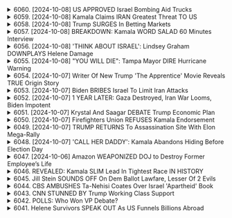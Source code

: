<details>
<summary>6060. [2024-10-08] US APPROVED Israel Bombing Aid Trucks</summary><br>

<a href="https://www.youtube.com/watch?v=E9I4YFxZIRg" target="_blank">
    <img src="https://img.youtube.com/vi/E9I4YFxZIRg/maxresdefault.jpg" 
        alt="[Youtube]" width="200">
</a>

# US APPROVED Israel Bombing Aid Trucks

## 對話重點整理：關於加薩衝突、美國外交政策及相關議題

以下為對話的要點整理，以小節劃分並以條列式呈現，盡量保持客觀及準確：

**一、關於加薩衝突的人道援助及衝突責任：**

*   **人道援助受阻：** 對方批評了以色列對人道援助車隊的阻礙，以及糧食援助的限制。
*   **民用傷亡：** 對方質疑美國對以色列民用傷亡的容忍度。例如，比較2002年以色列殺害哈馬斯領導人及其導致的8名平民傷亡，與現在針對真主黨領導人襲擊導致的2-300名平民傷亡，而美國政府在此問題上的態度明顯不同。
*   **責任歸咎：** 對方批評以色列在衝突地區對平民的考量不足，且認為美國政府沒有採取足夠的立場來追究以色列的責任。
*   **美國的雙重標準：** 對方指出美國在不同衝突中的標準不一致，暗示美國對以色列採取了更寬容的態度。

**二、美國的外交政策與官僚體系：**

*   **布林肯的角色：** 對方認為布林肯對美國的外交政策影響巨大，甚至超越了拜登總統的直接指令。
*   **拜登政府對以色列的態度：** 對方認為拜登總統在對以色列的期望上有所放寬，而布林肯則負責處理實際的執行。
*   **對烏克蘭的政策：** 對方批評美國在對烏克蘭的政策上同樣存在雙重標準，並指控美國為了支持烏克蘭而放寬了對以色列的要求。
*   **官僚體系的影響：** 對方認為美國的官僚體系複雜而低效，導致政策制定出現問題。

**三、關於人道援助及衝突的戰略考量：**

*   **「極端飢餓」vs. 人道援助：** 對方認為美國官員可能以避免出現「極端飢餓」作為理由來 оправдаться 人道援助受阻的狀況。
*   **人道援助的戰略意義：** 對方認為對加薩人道援助的限制是戰略決策的結果，而非簡單的行政疏失。
*   **以色列的策略：** 對方質疑以色列策略的合理性，表示即使有大量援助，仍未阻止衝突的惡化。

**四、美國政府的政策變化與立場：**

*   **對比歷史事件：** 對方將目前的衝突與過去的事件（如2002年的襲擊事件）進行對比，以此強調美國在不同時間和情況下的政策變化。
*   **媒體的立場：** 對方提到，一些媒體人士（如阿里·弗里亞）立場轉變巨大，批評了他們對以色列的過度支持。

總結來說，這次對話的核心是質疑美國的以色列政策，並指出這項政策存在雙重標準和缺乏透明度。對話中還批評美国外交官僚體系，並指出其對實際政策產生了負面影響。
</details>

<details>
<summary>6059. [2024-10-08] Kamala Claims IRAN Greatest Threat TO US</summary><br>

<a href="https://www.youtube.com/watch?v=wT2fnkFZXTU" target="_blank">
    <img src="https://img.youtube.com/vi/wT2fnkFZXTU/maxresdefault.jpg" 
        alt="[Youtube]" width="200">
</a>

# Kamala Claims IRAN Greatest Threat TO US

## カムラのインタビューに関する文獻要約

本資料は、テレビインタビューにおける米国大統領候補のカマラ・ハリス氏の発言に対する解説と批判をまとめた文章である。主に、ハリス氏が「米国の最大の敵国はどこか」という質問に対して示した答えの妥当性、及びそこから読み取れる彼女の世界認識について論じている。

### 1. 主な論点と主張

*   **ハリスの回答への批判**: ハリス氏の「イランが最大の敵国である」という答えは、専門家の間であまり支持されておらず、流動的な状況を考慮していないと指摘される。
*   **米国自身の分裂と無謀さ**：真の脅威は外部の敵国ではなく、米国自身の内部分裂、軍事的冒険主義、そして制裁政策であるという主張を展開。
*   **中国とロシアの優先順位**: イランよりも中国やロシアの方が、米国にとってより現実的かつ重大な脅威であると主張。特に、中国は米国にとって唯一、存在的な脅威となる可能性を秘めていると強調。
*   **イランによる報復の可能性**: イランがイスラエルによる自国の核施設への攻撃を試みる場合、イスラエルはイランの石油施設を攻撃し、イランは中東の他の油田を攻撃するに至る可能性を示唆。この連鎖反応が、本格的な紛争へと発展する危険性を指摘。

### 2. 議論の展開

*   **イデオロギー的枠組みにおけるイラン:** ハリス氏がイランを敵国として捉えているのは、イデオロギーに起因すると見なされている。
*   **核兵器の抑止力:** ロシアや中国との対峙において、核兵器がエスカレーションを抑制する役割を担っている。イランが核兵器を保有していない現状は、潜在的な紛争リスクを高めていると指摘。
*   **制裁政策の逆効果**：制制裁は、最終的に他の国々にドルの使用を止めさせる可能性がある。米国自身の政策が、自国に不利に働く可能性があると警告。
*   **米国の自爆的な行動:** イラク侵攻は、イラクよりも米国自身に大きな損害を与えた。米国の行動によって、自らが災厄を招く可能性も指摘する。

### 3. 主な結論

本資料は、ハリス氏の「イランが最大の敵国である」という発言を批判的に検証し、より複合的で現実的な視点から、米国の脅威評価、外交戦略、自己認識の重要性を訴えている。真の脅威は外部ではなく、内にあるという主張は、米国が自身の政策を見直し、より慎重な外交を展開する必要性を示唆している。
</details>

<details>
<summary>6058. [2024-10-08] Trump SURGES In Betting Markets</summary><br>

<a href="https://www.youtube.com/watch?v=xOx75DOoROA" target="_blank">
    <img src="https://img.youtube.com/vi/xOx75DOoROA/maxresdefault.jpg" 
        alt="[Youtube]" width="200">
</a>

# Trump SURGES In Betting Markets

## 節錄重點整理 - 政治評論影片

以下是影片重點摘要，以小節歸納及條列式呈現：

**I. 州際選舉情勢及影響因素**

* **佛羅里達與北卡羅來納州:** 兩州正面臨重大颶風威脅，可能影響投票情況。
* **選民結構變化:** 傳統上，共和黨是上流中產階級的代表，但現在他們更受到勞工階級的歡迎。這代表著選民動員策略需要進行調整。
* **移動選民群體:**  勞工階級選民相對較容易受到突發狀況的影響，投票意願也較不穩定，使得選舉預測更困難。
* **兩州選舉干擾因素:** 地圖紅劃（redistricting）及投票身分證的要求等選制措施，有可能影響選民的投票意願與方便性。

**II.  颶風應變及政治層面考量**

* **選民反應預期:**  選民們對於颶風應變的政府態度普遍感到憤怒，可能會影響投票意向。
* **聯邦政府協助受災地區可能面臨的政治阻力：** 美國眾議院對於提供聯邦援助可能存在政治阻力（尤其針對拜登和哈里斯政府），因為援助可能有助於提升對手陣營的聲譽。
* **國會領袖的角色:** 強烈的領袖能力是關鍵，能夠在危機時刻團結國家。
* **對州一級政府的考量 :** 各州政府在協助選民投票方面可能需要投入資源。 北卡羅來納州在選舉操控方面有慣性，而佛羅里達州也常有狀況。

**III.  選舉策略與政府責任**

* **政府應協助選民投票：** 政府有責任確保所有人都能順利行使投票權。
* **政治動機可能干擾救災：** 政治因素可能影響救災工作，這是一個潛在的危險。
* **聯邦眾議院政治阻撓因素：**  美國眾議院需要過半數票才可以通過法案。
* **選民對於應對危機的政府的反應具有決定性：**  選民對於政府應對危機的態度將會直接影響選舉結果。

**IV.  節目贊助及連結**

* **訂購節目頻道：** 鼓勵觀眾訂購和支持其內容的頻道。
* **網站連結：**  提供breakingpoints.tocom網址用以獲得完整節目內容及支持獨立媒體的未來。
</details>

<details>
<summary>6057. [2024-10-08] BREAKDOWN: Kamala WORD SALAD 60 Minutes Interview</summary><br>

<a href="https://www.youtube.com/watch?v=XO1bRgjui-g" target="_blank">
    <img src="https://img.youtube.com/vi/XO1bRgjui-g/maxresdefault.jpg" 
        alt="[Youtube]" width="200">
</a>

# BREAKDOWN: Kamala WORD SALAD 60 Minutes Interview

## 節目討論重點整理：移民政策與美國政治立場

本段文字彙集了一場關於移民政策、美國政治立場變遷及勞動力市場的討論內容。以下詳細整理重要觀點：

**一、民主黨移民立場的轉變**

*   **歷史軌跡：** 民主黨過去的政策立場較為溫和，但在奧巴馬政府時期實施了邊境管控措施（如在邊境拘留移民），並在拜登政府時期，由於邊境非法移民激增，其政策立場向右傾斜。
*   **旗幟的變化：** 民主黨最初廣泛宣傳“歡迎移民”、 “我們是移民之家” 的口號。 但隨著邊境問題的升高，這種立場發生轉變。
*   **公眾支持下降：** 民主黨的選民對移民的支持率明顯下降，目前僅剩 20% 左右。

**二、移民問題的根本原因與解決方案**

*   **勞動力市場需求：** 美國存在勞動力短缺問題，特別是在重建領域，需要大量勞動力。
*   **外籍勞工計劃的重要性：** 呼籲重啟或改善外籍勞工計劃，以滿足勞動力市場需求。該計劃應注重保障勞工權益，提供公平的待遇和工作條件，允許勞工來往。
*   **合法途徑的缺失：** 許多移民希望來到美國工作幾個月以支持家庭，然後返回家鄉。缺乏一個有效的合法管道，導致非法移民數量增加。
*   **低工資問題：** 低工資是吸引外籍勞工的重要因素。

**三、政策建議及爭議**

*   **外籍勞工機制：** 呼籲建立一個完善的外籍勞工機制，以填補勞動力缺口，同時保障勞工權益。
*   **築牆與非法移民：** 強調築牆會促使非法移民攜家人來美國定居，加劇問題。
*   **其他國家問題：** 討論對其他國家（如薩爾瓦多）經濟或社會問題（如幫派問題）不應干預。
*   **移民的影響：** 對移民是否能夠提升美國的生活水平和經濟發展提出討論。

**四、政治立場與選舉策略**

*   **立場的波動：** 批評某些政治家在溫和派、左派和右派之間不斷搖擺。
*   **選舉預測：** 節目預計在節目中會請來選舉預測家來分析選情。
</details>

<details>
<summary>6056. [2024-10-08] 'THINK ABOUT ISRAEL': Lindsey Graham DOWNPLAYS Helene Damage</summary><br>

<a href="https://www.youtube.com/watch?v=v6zn-_T1zTo" target="_blank">
    <img src="https://img.youtube.com/vi/v6zn-_T1zTo/maxresdefault.jpg" 
        alt="[Youtube]" width="200">
</a>

# 'THINK ABOUT ISRAEL': Lindsey Graham DOWNPLAYS Helene Damage

## 文章學術總結：美國天災與政治資源分配之批判性分析

**摘要：** 本文探討近期美國東南部遭受飓风海伦的重創，並將此作為切入點，批評美國政府在國內天災救助與國際政治介入間，資源分配失衡的現況。透過分析氣象災害造成的物質與經濟損害，論述政府忽視國內真實困境的疏失，以及過度關注海外戰爭與援助之現象。

### **一、颶風「海伦」造成的災情總覽**

*   **災害概況：** 文章詳述颶风「海伦」對东海岸，特にノースカロライナ州和フロリダ州坦帕灣地區的嚴重損害，包含大規模破壞的市鎮（亞什維爾），以及大量居民被迫疏散。
*   **經濟影響：** 飓风致使大量小型企業停業，旅遊業遭重創，加之房屋毀損，導致龐大經濟損失，影響了地方居民的生活和生計。
*   **災後復原進度緩慢：** 文章指出，即使在2年後，2018年襲擊的颶風「迈克尔」的災區仍留有明顯痕跡，顯示復原需要漫長時間，而居民的實際困境常被忽視。

### **二、政府資源分配之批判性分析**

*   **國內救助不足：** 文章強調政府忽視國內天災受災戶的困境，未能提供足夠及時的救助，導致灾后復原進度緩慢及居民生活困頓。
*   **國際援助優先：**  作者批評美國政府過度優先關注海外戰爭與援助（例如：烏克蘭戰爭與資金援助），與忽視國內災民的對比，突顯資源分配失衡之問題。
*   **政治動機：** 作者認為選舉年間，政府更傾向於將資源投入與政治利益相關的國際事務，而非真正關照國民疾苦。

### **三、氣象災害的長期影響與復原的挑戰**

*   **災後重建延遲：** 文章暗示，天災過後的重建工程耗時漫長，可能需要數年時間才能見效，而災民的實際困境往往被長期忽視。
*   **連鎖災情：**  文章預估，颶風「海伦」過後數週內尚有高潮威脅，可能造成更嚴重的災情。
*   **社會影響：**  作者担忧天災可能對當地居民的經濟、生活及心理狀態造成長期影響。

### **四、總結與政策建議**

*   **資源分配的重新檢視：**  作者呼籲政府重新檢視資源分配的優先順序，將更多資源投入到国内災害防救與灾后重建，而非过度關注海外事务。
*   **強化國內災害防救能力：** 作者暗示，政府應加强对自然災害的预防準備，並提升災害防救能力。
*   **落實災后重建：** 作者呼籲政府切實落實災后重建工作，協助灾民重返正常生活。
*   **呼籲政策變更：** 作者隱含呼籲選民重視政府的災害應對政策，並選出真正關心國民利益的政僚。
</details>

<details>
<summary>6055. [2024-10-08] "YOU WILL DIE": Tampa Mayor DIRE Hurricane Warning</summary><br>

<a href="https://www.youtube.com/watch?v=C7UB5fgoauQ" target="_blank">
    <img src="https://img.youtube.com/vi/C7UB5fgoauQ/maxresdefault.jpg" 
        alt="[Youtube]" width="200">
</a>

# "YOU WILL DIE": Tampa Mayor DIRE Hurricane Warning

好的，以下是以條列和客觀方式整理的文本重點：

**核心警告與風險**

*   **極高洪水風險：**坦帕灣沿海地區面臨高達 12 英尺的風暴潮，嚴重威脅基礎設施和生命安全。
*   **洪水避難區的危險：**在洪水避難區停留的居民有極高度的死亡風險，即使風暴減弱亦然。
*   **疏散難度：**低收入居民、老年人、傷殘人士面臨疏散方面的資金、交通和住宿方面的重大挑戰。
*   **心理障礙：** 離開家園對居民構成心理挑戰，因為家園是安全和庇護的象徵。
*   **醫院脆弱性：** 坦帕灣地區的醫院因地勢低下且位於海岸線上而面臨嚴重風險。

**政府應對和資源分配**

*   **緊急疏散命令：**當局正在努力發佈疏散命令並協助居民撤離。
*   **聯邦援助：**聯邦政府已承諾提供必要資源以應對災情。
*   **佛羅里達州長的角色：**州長在應對災情中扮演重要角色；有爭議暗示州長可能拒絕了副總統的電話。

**風暴預測和持續風險**

*   **風暴強度：**風暴預計以 4 級颶風登陸，即使減弱，仍可能造成重大破壞。
*   **長期影響：**災後重建可能需要大量資源和時間，並可能影響即將到來的選舉。
*   **持續風險：** 儘管風暴可能減弱，但高風暴潮的可能性仍然存在，需要持續關注。

**其他重點**

*   **疏散挑戰：** 包括汽油短缺、交通擁堵和酒店房間預訂困難等問題，使疏散過程變得複雜。
*   **心理健康考量：**離開家園可能會產生心理壓力，居民需要得到情緒支持。
*   **媒體報導：** 呼籲觀眾關注當地疏散命令，並在安全的情况下关注灾情进展。
*   **支持独立媒體：** 鼓勵觀眾支持獨立媒體的發展，以獲取更多資訊和觀點。

希望以上整理對您有所幫助。
</details>

<details>
<summary>6054. [2024-10-07] Writer Of New Trump 'The Apprentice' Movie Reveals TRUE Origin Story</summary><br>

<a href="https://www.youtube.com/watch?v=IvVVDLrRiOk" target="_blank">
    <img src="https://img.youtube.com/vi/IvVVDLrRiOk/maxresdefault.jpg" 
        alt="[Youtube]" width="200">
</a>

# Writer Of New Trump 'The Apprentice' Movie Reveals TRUE Origin Story

## 《The Apprentice》紀錄片訪談重點整理：

**一. 電影概述:**

*   《The Apprentice》紀錄片主要探討美國前總統唐納·川普的崛起，並聚焦於他的背景、性格和政治崛起歷程。
*   訪談主要來自於紀錄片導演和受訪者。

**二. 川普政治崛起與媒體影響：**

*   **早期媒體塑造:** 1970和80年代的大眾媒體（例如《紐約時報》）在塑造川普的“神話”中扮演了關鍵作用。早期報導強調他的外貌和魅力，例如將他比作當時演員羅伯特·雷德福。
*   **川普的媒體策略:** 川普早期善用媒體，利用主流媒體來推廣自己的品牌和商業活動。
*   **媒體環境的轉變:** 川普的崛起與美國媒體環境的變化密切相關，他利用小道消息和社交媒體來吸引特定受眾，並繞過主流媒體的篩選。

**三. 川普的性格與演說風格：**

*   **早期川普的魅力:** 川普最初在政治舞台上成功，部分源於他的幽默感和娛樂性。他能夠以一種輕快的方式來表達自己的觀點，吸引了大量選民。
*   **演說風格的轉變:** 隨著歲月的增長和媒體環境的變化，川普的演說風格變得更加憤怒和激進，幽默感和娛樂性逐漸消失。
*   **憤怒與溝通能力：** 紀錄片受訪者認為，川普日益增長的憤怒感可能會降低他的溝通能力，並可能對他在選舉中的表現產生不利影響。
*   **訊息傳達能力退化跡象:** 分析指出，川普的演說詞詞彙量正在減少，句子和邏輯連貫性降低，可能反映出年齡增長或其他因素導致的溝通障礙。

**四. 川普的政治策略演變：**

*   **早期風格：** 早期川普結合了娛樂和政治，以幽默和娛樂的方式吸引選民。
*   **轉變：** 紀錄片指出，隨著年齡和時間的推移，川普的政治風格變得更加直接、激進和憤怒，失去早期幽默及娛樂性。
*   **潛在影響：** 受訪者推測，如果川普在選舉中失利，溝通能力下降及風格轉變可能是其中一個原因。

**五. 電影發布訊息：**

*   《The Apprentice》將於金曜日在各影院正式上映。
*   導演鼓勵觀眾前往影院支持獨立媒體。
</details>

<details>
<summary>6053. [2024-10-07] Biden BRIBES Israel To Limit Iran Attacks</summary><br>

<a href="https://www.youtube.com/watch?v=ZN1WhLHEsH8" target="_blank">
    <img src="https://img.youtube.com/vi/ZN1WhLHEsH8/maxresdefault.jpg" 
        alt="[Youtube]" width="200">
</a>

# Biden BRIBES Israel To Limit Iran Attacks

## Breaking Points 對近期地緣政治發展的分析重點整理 (日期不明)

**核心論點：** 美國與其盟友在中東地區的影響力正受到挑戰，而中國正在通過外交斡旋崛起。以色列的強硬政策及其與阿拉伯世界的關係惡化，加劇了地區動盪並使其自身陷入潛在危險。

**一、地緣政治重組與中東局勢:**

*   **沙特阿拉伯與伊朗的關係改善：** 中國斡旋下，沙特阿拉伯與伊朗恢復外交關係 (2023年)，降低了緊張局勢並可能促使該地區形成新同盟。
*   **美國影響力的衰退：**美國在該地區的地位受到挑戰，阿拉伯國家對美國的立場和政策產生懷疑。
*   **中國在外交方面的作用提升：** 中國致力於加強與中東國家之間的關係，並積極參與地區問題解決。

**二、以色列的國內外困境:**

*   **國內經濟與社會問題：** 以色列經濟前景黯淡，國內政治日益嚴峻，強硬派勢力興起，導致民眾對國家發展方向產生擔憂。
*   **國內人口流失風險：** 以色列約有四分之一的人口正在考慮移民到其他國家，主要原因包括對國家安全、經濟前景和社會氛圍的不滿。
*   **國際舞台上的孤立：** 以色列在國際社會中越來越孤立，缺乏堅定的盟友，其國外行為也受到了越來越多的批評。

**三、美國在中東政策的方向和後果：**

*   **對以色列的堅定支持：** 美國堅定支持以色列，不願對以色列的行動施加約束，導致美國在中東地區的聲譽受損。
*   **對伊朗的強硬立場：** 美國對伊朗採取強硬的態度，加劇了地區緊張局勢，並阻礙了地區和平進程。
*   **能源安全困境：** 美國在中東地區能源資產面臨風險，地區動盪可能影響美國的能源安全。

**四、沙特阿拉伯外交策略：**

*   **兼顧各方：** 沙特阿拉伯旨在與伊朗建立友好關係的同時，維持與美國的關係。
*   **滿足國內需求：** 沙特阿拉伯政府必須兼顧國內熱衷的宗教信仰，同時維持國家發展。
*   **尋求獨立自主的外交政策：** 沙特阿拉伯不再完全依賴美國，而是嘗試發展多邊外交。

**五、總體評估：**

*   **傳統外交手段失效：** 僅僅依賴大國政治解決所有問題是不切實際的。
*   **地緣政治格局轉變：** 由於一系列因素，中東地區的地緣政治格局正在發生轉變。
*   **美國的長期影響：** 以色列強硬政策和美國對以色列的堅定支持將對美國的長期利益造成損害。

**總結：**
節目強調了中東地區地緣政治格局的劇烈變化，以及美國的影響力正在衰退。節目認為，以色列的強硬政策和美國對以色列的堅定支持將對美國的長期利益造成損害。同時，節目也指出了中國正在通過外交斡旋在中東地區崛起。
</details>

<details>
<summary>6052. [2024-10-07] 1 YEAR LATER: Gaza Destroyed, Iran War Looms, Biden Impotent</summary><br>

<a href="https://www.youtube.com/watch?v=Ij58r2fXIIw" target="_blank">
    <img src="https://img.youtube.com/vi/Ij58r2fXIIw/maxresdefault.jpg" 
        alt="[Youtube]" width="200">
</a>

# 1 YEAR LATER: Gaza Destroyed, Iran War Looms, Biden Impotent

好的，以下是根據提供的文字內容整理的，清晰、客觀的重點摘要，使用了正式用語，並以小節和條列格式歸納：

**一、總體評述**

*   **衝突背景：**講者認為，目前以色列與加薩及黎巴嫩的戰事已超出「自衛」，更像是一場擴大，包括種族淨化等極端行為的計畫。
*   **美國的角色：**講者批評美國外交政策，認為美國政府無視正在發生的殘酷行爲並為之撐腰，將資源投入到支持以色列的戰爭中，而忽略對其他地區的人道主義援助及根本利益。
*   **媒體操控：**講者指責美國媒體配合，無視關鍵事實，掩蓋真相，並服務於特定議程。

**二、對以色列策略及計畫的描述**

*   **加薩地區的圍困及淨化：**
    *   以色列計畫封鎖整個北加薩地區，強迫居民離開，進而對該地區進行種族淨化。
    *   隨後可能重新佔領並定居於該地區。
*   **擴大衝突至其他地區：**
    *   以色列威脅將黎巴嫩變成另一個加薩，並 بالفعل對黎巴嫩發動了大規模的轟炸。
    *   有計畫入侵約旦河西岸，建立緩衝區，甚至吞併黎巴嫩的部分領土。
*   **人質問題被忽視：** 以色列政府已不再重視人質的狀況，並專注於對加沙地帶的軍事行動。

**三、美國政策的批判**

* **對烏克蘭的援助：** 講者对比美國對烏克蘭的援助與對以色列援助的不對等，認為美國外交政策存在優先級和價值觀的偏差。
* **媒體與政治被操控：** 講者批評美國媒體和政治系統被特定議程所控制，忽視不符合議程的真相與證據。

**四、主要觀點**

*   以色列正在加薩和黎巴嫩實施擴大衝突，包括種族淨化等極端行為。
*   美國政府在衝突中扮演不負責任的角色，無視真相並為其提供支持。
*   美國媒體和政客被特定議程控制，忽視關鍵事實並掩蓋真相。

希望這個摘要對您有幫助！
</details>

<details>
<summary>6051. [2024-10-07] Krystal And Saagar DEBATE Trump Economic Plan</summary><br>

<a href="https://www.youtube.com/watch?v=GzOBu-7B0Ac" target="_blank">
    <img src="https://img.youtube.com/vi/GzOBu-7B0Ac/maxresdefault.jpg" 
        alt="[Youtube]" width="200">
</a>

# Krystal And Saagar DEBATE Trump Economic Plan

以下是對文章重點的整理，以小節及條列式呈現：

**I. 貿易政策及經濟議題 (Trade Policy & Economic Matters)**

*   **關稅及貿易保護主義：** 作者認為，目前的貿易政策（未指明具體）傾向於保護主義，並可能導致價格上漲和經濟停滯。
*   **巨額政商勾結：** 對於候選人（未指名具人）公開與億萬富豪訂下交易（減稅換取選舉捐款）表示強烈批評，認為是前所未見的厚顏無恥行為。
*   **經濟權力集中：** 批判Visa等公司對經濟的過度操控，認為應對富豪加稅。

**II. 卡瑪拉·哈里斯 (Kamala Harris) 政治立場分析**

*   **與華爾街關係密切：** 強調卡瑪拉·哈里斯接受大量華爾街大金主捐款，尤其來自如Ben Horowitz等過去曾支持川普的科技業富豪的捐款，表示對其未來政治立場表示憂慮，認為她幾乎沒有任何原則性的承諾，且更傾向於討好富豪。
*   **反企業執法立場不明：** 對於卡瑪拉·哈里斯在反托拉斯法及FTC官員的立場不明確提出質疑，懷疑她可能傾向於擁護既得利益者。
*   **政治形象：** 批評卡瑪拉·哈里斯與不受民眾歡迎的人或組織建立關係，認為這對她的政治形象不利。

**III. 關於候選人及選舉的批評 (Criticisms of Candidates & Elections)**

*   **政商勾結：** 嚴厲批評候選人公開與億萬富豪交換捐款和政治利益的情況，認為這是貪腐和權錢交易的表現。
*   **選舉捐款的影響：** 對於選舉捐款對政治決策的影響表示擔憂，認為這種情況可能導致政府忽視人民的需求。
*   **政治立場的偏轉：** 質疑候選人可能為了迎合財閥而背離原則。

**IV. 總體觀點與呼籲 (overall viewpoint and appeal)**

*   **獨立媒體的重要性：** 呼籲支持獨立媒體，以確保信息的公正性和客觀性。
*   **政治參與：** 鼓勵民眾關注政治，參與到政治決策當中，以推動社會的進步和發。
*   **價值取向：** 強調原則、道義的重要性，呼籲政治人物堅持正確的價值取向。

**重要說明：**

*   原文章中，許多對象（候選人、政策）並未明確命名，以上整理基於文中所述的描述性內容，故整理時可能存在一定的推測成分。
*   文章的論點帶有強烈的主觀色彩，且批判性語氣濃厚。
*   作者主要關注選舉背後的金權交易、政治人物的原則信念及媒體的獨立性。
</details>

<details>
<summary>6050. [2024-10-07] Firefighters Union REFUSES Kamala Endorsement</summary><br>

<a href="https://www.youtube.com/watch?v=L2bwe6d6-YA" target="_blank">
    <img src="https://img.youtube.com/vi/L2bwe6d6-YA/maxresdefault.jpg" 
        alt="[Youtube]" width="200">
</a>

# Firefighters Union REFUSES Kamala Endorsement

## Breaking Points 節目重點整理 - 工會政治與 2024 選舉

本文件針對節目中討論的工會政治與 2024 年美國總統選舉相關議題進行整理。

**一. 全體概要**

*   節目主要探討了美國工會近年來支持政黨立場的轉變，特別是在2024年選舉中一些傳統的民主黨支持工會，開始表達對現任總統拜登的不滿，以及對共和黨候選人特朗普的潛在支持。
*   節目認為工會會員對政治的態度越來越複雜，單純以經濟利益判斷投票意向的方式已不夠完整。
*   文化議題以及對移民的立場，都在影響工會會員的政治傾向。

**二.  工會政治的趨勢變化**

*   **傳統態度的瓦解：** 許多工會過去傾向於支持民主黨，但在近年來，一些工會（如消防員聯合會）開始對拜登政府不滿或保持中立。
*   **新的支持模式：** 節目提及有30萬成員的工會，不再明確支持總統拜登，可能暗示他們希望通過支持共和黨，以博取下一任政府的利益。
*   **文化因素的影響：** 工會會員的文化價值觀，以及對社會議題的立場（如移民問題）逐漸成為影響選票的重要因素。
*   **選民態度分化：**  勞工階級選民，特別是對移民問題有明確立場者，對特朗普的態度相對較好。

**三. 對特朗普的態度及可能的策略**

*   **工會成員對特朗普的期待：** 部分工會成員潛在期待：下一任特朗普政府，願意傾聽他們的需求，並在政策上有所回報。
*   **策略性支持：**  部分工會在選舉中不表態支持，或是採取曖昧態度，策略性地希望博取下一任政府的好處。
*   **不同政黨的態度：**  節目指出，傳統上工會比較傾向支持民主黨/工會成員的政治傾向，但共和黨成員的態度也可能隨情勢而改變。

**四. 對拜登政府的評估**

*   **對勞工的承諾：** 節目認為，拜登政府是現代美國歷來最支持勞工的政府之一。
*   **文化議題的挑戰：**  儘管拜登政府在勞工政策上有所成就，但文化因素和價值觀的差異可能導致部分工會成員對他失去信心。
*   **工會會員對現任政府的期待落空：** 部分工會成員對拜登政府的期望值過高，現實情況不如預期，可能導致他們對他感到失望。

**五.  潛在風險和考量**

*   **特朗普政府的勞工政策：** 節目提醒，特朗普在第一任總統期間的勞工政策並不友好，工會成員不應輕易掉入陷阱。
*   **企業主的勞資關係：** 節目提醒，企業主可能為了追求利益而隨時隨地都會對工會會員採取極端的手段。
*   **長期投資的必要性：** 節目提醒，工會需要長期對自身進行投資，以便在政治上面擁有更大的話語權。
*   **選民的選擇：** 節目提醒，最終的投票決定權還是在選民手上，選民會根據自身利益選擇候選人。

**六.  節目結論**

*   節目強調，美國工會政治正在發生結構性變化，單純以傳統方式來分析選票是不夠的。
*   需要更深入地了解工會會員的內心想法，才能準確預測未來的選舉趨勢。
*   文化、價值觀和移民問題等因素，都將繼續影響美國的政治版圖。
</details>

<details>
<summary>6049. [2024-10-07] TRUMP RETURNS To Assassination Site With Elon Mega-Rally</summary><br>

<a href="https://www.youtube.com/watch?v=ShPblAz3gSs" target="_blank">
    <img src="https://img.youtube.com/vi/ShPblAz3gSs/maxresdefault.jpg" 
        alt="[Youtube]" width="200">
</a>

# TRUMP RETURNS To Assassination Site With Elon Mega-Rally

## 總統選舉競選資金和活動重點整理

本文章整理了關於總統競選資金和活動的重點分析。

**一. 競選資金概況:**

*   **資金規模龐大:** 兩位候選人(KLA 和哈里斯)均投入大量資金。
*   **KLA 的資金來源:** 成功吸引了許多來自華爾街的資金。 早期基於基於群眾募資熱情，但這熱情已隨著時間減退。
*   **哈里斯的資金來源:** 獲得了新的草根捐款者，並增強了基於群眾募資的資金支持。
*   **資金使用:** 兩方都大量投資於電視廣告和現場活動。

**二. 競選策略分析:**

*   **現場活動(地面計畫):**
    *   **重點目標:** 鎖定已確認的支持者，確保其投票，並鼓勵提前投票。
    *   **投票者接觸:** 直接接觸選民，了解其投票意向和投票計畫。
    *   **重要性和應用：** 在競爭激烈的選區，如受颶風影響的北卡羅來納州，及時聯絡選民，鼓勵其投票，可能影響賽果。
*   **電視廣告:**
    *   **效果評估:**  對電視廣告的實際有效性表示懷疑，認為廣告代理商傾向於推薦電視廣告，以獲取更多利潤。
    *   **效果難以衡量:** 認為電視廣告的效果難以量化，並將其與可口可樂的廣告效果相比較，認為廣告無法創造真實的影響。
*   **競選策略的有效性:**
    *   **資金的影響:** 認為即使候選人輸掉比賽，失敗的原因可能不是因為資金不足。
    *   **選民決策:** 強調選民投票時主要基於負面投票 (避免自己不喜歡的候選人)，而不僅僅是被積極組織所吸引。
*   **早期基數重要性**: 在競選賽事中，即使微弱的差別也可能帶來巨大變化。

**三. 競爭分析:**

*   **KLA 的弱點:**
    *   **募款疲軟:**  早期基於群眾募資的熱情減退，且面臨其他共和黨候選者以及詐欺行為的競爭，使其基於基於群眾募資的募款能力減弱。
*   **哈里斯的優勢**: 獲得了新的草根資金支持，並擁有草根募款熱情。
*   **選民影響**: 大部分選民的決策因素來自於阻止自己反對的候選人。

**四. 總結:**

*   選舉中的資金重要性有其局限性，在一定的額度後，並無太大的意義。
*   有效地面活動可以產生差異。
*   電視廣告的價值可能被過度評估。
*   選民決策通常基於負面投票，而非積極的組織。
*   微小的選票差異可能對選舉結果產生巨大影響。
*   在競選過程中，理解資金如何影響活動的有效性和選舉結果至關重要。
</details>

<details>
<summary>6048. [2024-10-07] 'CALL HER DADDY': Kamala Abandons Hiding Before Election Day</summary><br>

<a href="https://www.youtube.com/watch?v=kyHGBLeg0a4" target="_blank">
    <img src="https://img.youtube.com/vi/kyHGBLeg0a4/maxresdefault.jpg" 
        alt="[Youtube]" width="200">
</a>

# 'CALL HER DADDY': Kamala Abandons Hiding Before Election Day

以下是關於錄音檔內容的簡明、客觀重點整理：

**摘要:** 這段錄音檔討論了民主黨副總統候選人提姆·凱恩的媒體表現，以及這次總統選戰中媒體策略的重要性。

**一、提姆·凱恩的媒體轉變:**

*  凱恩最初在公開場合呈現謹慎姿態，避免過度曝光。
*  在與傑克·塔珀等記者進行的媒體曝光後，凱恩開始展現自信、堅定的溝通能力，並能將難題轉化為優勢。
*  與總統候選人唐納·川普的團隊相比，凱恩在媒體專訪中的表現更勝一籌，令人印象深刻。

**二、媒體策略的重要性:**

* **選戰後期至關重要：** 在選戰的最後幾週，尤其是選前四周，動搖未定選民至關重要，媒體曝光是影響他們意向的主要因素之一。
* **浮動票的影響：** 儘管選民立場日趨明朗，但仍有少部分選民在最後時刻才做決定，媒體的影響力仍然重要。
* **溝通技巧與氛圍：** 選民可能受到候選人的氛圍和溝通技巧的影響，而不是單純的政策辯論。
* **媒體曝光與媒體專訪的區別：** 總統候選人和副總統候選人參與各種媒體露面，同時在媒體專訪中接受提問，是影響選民心意的兩種媒體策略。

**三、凱恩的優勢與策略建議:**

*   凱恩以其溝通技巧和應變能力令人印象深刻。
*   凱恩在接受敵對質詢時能沉著應對，將其轉化為優勢。
*   建議民主黨團隊增加凱恩的媒體曝光，將其優勢與媒體策略結合，以吸引更多選民。

**四、JD Vance 的策略參考:**

*   JD Vance 團隊也以頻繁參與各種媒體專訪和節目為策略，為 Vance 打造穩健的媒體形象和表現能力。
*   凱恩和 Vance 的案例，證明了參與媒體露面以及接受質詢對候選人的重要性。
</details>

<details>
<summary>6047. [2024-10-06] Amazon WEAPONIZED DOJ to Destroy Former Employee’s Life</summary><br>

<a href="https://www.youtube.com/watch?v=KAiQxU1vDFI" target="_blank">
    <img src="https://img.youtube.com/vi/KAiQxU1vDFI/maxresdefault.jpg" 
        alt="[Youtube]" width="200">
</a>

# Amazon WEAPONIZED DOJ to Destroy Former Employee’s Life

好的，以下提供一篇關於 Amy Kornelson 接受訪問的重點整理。這是一份客觀且正式的總結，並以明確的小節和條目格式呈現。

**總體概述**

Amy Kornelson 分享了她和丈夫被 Amazon 起訴的案件。她強調了這個案件對憲法權利、企業濫用司法程序的影響，並致力於透過分享這個故事來促進變革。

**案件概要**

*   **指控與案件：**Kornelson 的丈夫遭到 Amazon 的指控，案件涉及商譽和企業競爭。
*   **司法程序：**Kornelson 認為 Amazon 濫用司法程序，並利用法律框架來打擊對手或她們不喜歡的競爭者。
*   **無罪辯護：**Kornelson 強調，她的丈夫是無辜的，並指出要證明無辜的過程對於像她們這樣有資源的人來說都非常困難。

**案件的核心爭議**

*   **司法不公：**Kornelson 批評了司法系統中存在的不公正，即 Amazon 可以利用其資源影響審判結果。
*   **媒體報導偏頗 :** 她強調了主流媒體在報導案件時的偏頗，通常只是重複指控而沒有提供全面的報導。
*   **企業濫用權力：**Kornelson 強調，Amazon 正在濫用其法律影響力打擊競爭對手，並在整個社會中製造一種不公平的環境。

**對公義的呼籲及願景**

*   **改變的必要性：**Kornelson 強調，必須改變司法系統，使其對所有公民都公平公正，而不僅僅對有資源的人。
*   **分享故事：**她分享這個故事的原因是，她希望其他人都能看到這個案件，並了解到如果她們能這樣做，那麼其他人也會有同樣的機會。
*   **媒體關注：**她希望勇敢的記者能深入調查這個案件，並揭露真相。

**Kornelson 的行動及未來方向**

*   **社交媒體參與：** Kornelson 積極在 TikTok 上分享她的故事，希望藉此提升公眾認知並發起行動。
*   **倡導改革：** 她希望透過分享這個故事來吸引立法者的注意，並推動立法改革。
*   **保護憲法權利：**她堅信自己和丈夫都有權利行使憲法賦予的權利，並致力於捍衛這些權利。

**重要資訊發布管道**

*   **TikTok 頻道：**Amora Kornelson (@amorekor）
*   **YouTube 頻道：**James 的 5149 頻道 (連結在影片說明中)

希望這個摘要對您有所幫助。
</details>

<details>
<summary>6046. REVEALED: Kamala SLIM Lead In Tightest Race IN HISTORY</summary><br>

<a href="https://www.youtube.com/watch?v=2d2TV0VwkbY" target="_blank">
    <img src="https://img.youtube.com/vi/2d2TV0VwkbY/maxresdefault.jpg" 
        alt="[Youtube]" width="200">
</a>

# REVEALED: Kamala SLIM Lead In Tightest Race IN HISTORY


</details>

<details>
<summary>6045. Jill Stein SOUNDS OFF On Dem Ballot Lawfare, Lesser Of 2 Evils</summary><br>

<a href="https://www.youtube.com/watch?v=XWv_uMTw3PE" target="_blank">
    <img src="https://img.youtube.com/vi/XWv_uMTw3PE/maxresdefault.jpg" 
        alt="[Youtube]" width="200">
</a>

# Jill Stein SOUNDS OFF On Dem Ballot Lawfare, Lesser Of 2 Evils


</details>

<details>
<summary>6044. CBS AMBUSHES Ta-Nehisi Coates Over Israel 'Apartheid' Book</summary><br>

<a href="https://www.youtube.com/watch?v=Q_F8syI8fyI" target="_blank">
    <img src="https://img.youtube.com/vi/Q_F8syI8fyI/maxresdefault.jpg" 
        alt="[Youtube]" width="200">
</a>

# CBS AMBUSHES Ta-Nehisi Coates Over Israel 'Apartheid' Book


</details>

<details>
<summary>6043. CNN STUNNED BY Trump Working Class Support</summary><br>

<a href="https://www.youtube.com/watch?v=Qow-oLC6NfQ" target="_blank">
    <img src="https://img.youtube.com/vi/Qow-oLC6NfQ/maxresdefault.jpg" 
        alt="[Youtube]" width="200">
</a>

# CNN STUNNED BY Trump Working Class Support


</details>

<details>
<summary>6042. POLLS: Who Won VP Debate?</summary><br>

<a href="https://www.youtube.com/watch?v=Fs15sAxFikM" target="_blank">
    <img src="https://img.youtube.com/vi/Fs15sAxFikM/maxresdefault.jpg" 
        alt="[Youtube]" width="200">
</a>

# POLLS: Who Won VP Debate?


</details>

<details>
<summary>6041. Helene Survivors SPEAK OUT As US Funnels Billions Abroad</summary><br>

<a href="https://www.youtube.com/watch?v=paKXFcf0K4I" target="_blank">
    <img src="https://img.youtube.com/vi/paKXFcf0K4I/maxresdefault.jpg" 
        alt="[Youtube]" width="200">
</a>

# Helene Survivors SPEAK OUT As US Funnels Billions Abroad


</details>

